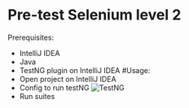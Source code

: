 # Pre-test Selenium level 2
Prerequisites:
- IntelliJ IDEA
- Java
- TestNG plugin on IntelliJ IDEA
#Usage:
- Open project on IntelliJ IDEA
- Config to run testNG
![TestNG](https://user-images.githubusercontent.com/40910842/128662645-1bb17037-c932-4382-ad8c-3f76851fdb7b.png)
- Run suites
